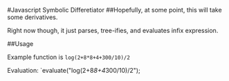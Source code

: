 #Javascript Symbolic Differetiator
##Hopefully, at some point, this will take some derivatives. 

Right now though, it just parses, tree-ifies, and evaluates infix expression.

##Usage

Example function is `log(2+8*8+4+300/10)/2`

Evaluation: `evaluate("log(2+8*8+4*300/10)/2");
